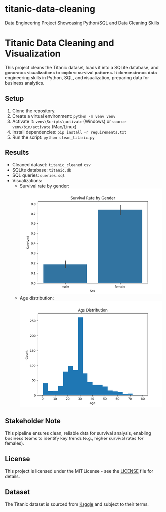 # titanic-data-cleaning
Data Engineering Project Showcasing Python/SQL and Data Cleaning Skills
# Titanic Data Cleaning and Visualization

This project cleans the Titanic dataset, loads it into a SQLite database, and generates visualizations to explore survival patterns. It demonstrates data engineering skills in Python, SQL, and visualization, preparing data for business analytics.

## Setup
1. Clone the repository.
2. Create a virtual environment: `python -m venv venv`
3. Activate it: `venv\Scripts\activate` (Windows) or `source venv/bin/activate` (Mac/Linux)
4. Install dependencies: `pip install -r requirements.txt`
5. Run the script: `python clean_titanic.py`

## Results
- Cleaned dataset: `titanic_cleaned.csv`
- SQLite database: `titanic.db`
- SQL queries: `queries.sql`
- Visualizations:
  - Survival rate by gender: ![Survival by Gender](survival_by_gender.png)
  - Age distribution: ![Age Distribution](age_distribution.png)

## Stakeholder Note
This pipeline ensures clean, reliable data for survival analysis, enabling business teams to identify key trends (e.g., higher survival rates for females).

## License
This project is licensed under the MIT License - see the [LICENSE](LICENSE) file for details.

## Dataset
The Titanic dataset is sourced from [Kaggle](https://www.kaggle.com/c/titanic/data) and subject to their terms.